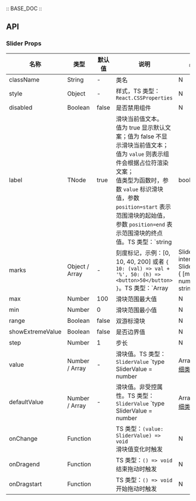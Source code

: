 :: BASE_DOC ::

## API
### Slider Props

名称 | 类型 | 默认值 | 说明 | 必传
-- | -- | -- | -- | --
className | String | - | 类名 | N
style | Object | - | 样式，TS 类型：`React.CSSProperties` | N
disabled | Boolean | false | 是否禁用组件 | N
label | TNode | true | 滑块当前值文本。<br />值为 true 显示默认文案；值为 false 不显示滑块当前值文本；<br />值为 `value` 则表示组件会根据占位符渲染文案；<br />值类型为函数时，参数 `value` 标识滑块值，参数 `position=start` 表示范围滑块的起始值，参数 `position=end` 表示范围滑块的终点值。TS 类型：`string | boolean | TNode<{ value: SliderValue; position?: 'start' | 'end' }>`。[通用类型定义](https://github.com/TDesignOteam/tdesign-mobile-react/blob/develop/src/common.ts) | N
marks | Object / Array | - | 刻度标记，示例：[0, 10, 40, 200] 或者 `{ 10: (val) => val + '%', 50: (h) => <button>50</button> }`。TS 类型：`Array<number> | SliderMarks` `interface SliderMarks { [mark: number]: string | TNode<{ value: number }> }`。[通用类型定义](https://github.com/TDesignOteam/tdesign-mobile-react/blob/develop/src/common.ts)。[详细类型定义](https://github.com/TDesignOteam/tdesign-mobile-react/tree/develop/src/slider/type.ts) | N
max | Number | 100 | 滑块范围最大值 | N
min | Number | 0 | 滑块范围最小值 | N
range | Boolean | false | 双游标滑块 | N
showExtremeValue | Boolean | false | 是否边界值 | N
step | Number | 1 | 步长 | N
value | Number / Array | - | 滑块值。TS 类型：`SliderValue` `type SliderValue = number | Array<number>`。[详细类型定义](https://github.com/TDesignOteam/tdesign-mobile-react/tree/develop/src/slider/type.ts) | N
defaultValue | Number / Array | - | 滑块值。非受控属性。TS 类型：`SliderValue` `type SliderValue = number | Array<number>`。[详细类型定义](https://github.com/TDesignOteam/tdesign-mobile-react/tree/develop/src/slider/type.ts) | N
onChange | Function |  | TS 类型：`(value: SliderValue) => void`<br/>滑块值变化时触发 | N
onDragend | Function |  | TS 类型：`() => void`<br/>结束拖动时触发 | N
onDragstart | Function |  | TS 类型：`() => void`<br/>开始拖动时触发 | N
